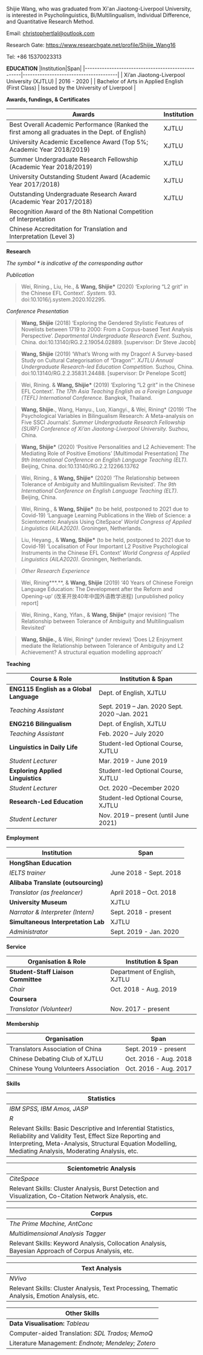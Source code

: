 Shijie Wang, who was graduated from Xi'an Jiaotong-Liverpool University, is interested in Psycholinguistics, Bi/Multilingualism, Individual Difference, and Quantitative Research Method.

Email: <christophertlal@outlook.com>

Research Gate: <https://www.researchgate.net/profile/Shijie_Wang16>

Tel: +86 15370023313

**EDUCATION**
|Institution|Span|
|---------------------------------------------------|---------------------------------------|
| Xi’an Jiaotong-Liverpool University (XJTLU)       | 2016 - 2020                           |
| Bachelor of Arts in Applied English (First Class) | Issued by the University of Liverpool |

**Awards, fundings, & Certificates**

|Awards|Institution|
|--------------------------------------------------------------------------------------------------|-------|
| Best Overall Academic Performance (Ranked the first among all graduates in the Dept. of English) | XJTLU |
| University Academic Excellence Award (Top 5%; Academic Year 2018/2019)                           | XJTLU |
| Summer Undergraduate Research Fellowship (Academic Year 2018/2019)                               | XJTLU |
| University Outstanding Student Award (Academic Year 2017/2018)                                   | XJTLU |
| Outstanding Undergraduate Research Award (Academic Year 2017/2018)                               | XJTLU |
| Recognition Award of the 8th National Competition of Interpretation                              |       |
| Chinese Accreditation for Translation and Interpretation (Level 3)                               |       |

**Research**

*The symbol \* is indicative of the corresponding author*

*Publication*

>   Wei, Rining., Liu, He., & **Wang, Shijie\*** (2020) ‘Exploring “L2 grit” in
>   the Chinese EFL Context’. *System.* 93. doi:10.1016/j.system.2020.102295.

*Conference Presentation*

>   **Wang, Shijie** (2018) ‘Exploring the Gendered Stylistic Features of
>   Novelists between 1719 to 2000: From a Corpus-based Text Analysis
>   Perspective’. *Departmental Undergraduate Research Event*. Suzhou, China.
>   doi:10.13140/RG.2.2.19054.02889. [supervisor: Dr Steve Jacob]

>   **Wang, Shijie** (2019) ‘What’s Wrong with my Dragon! A Survey-based Study
>   on Cultural Categorisation of “Dragon”’. *XJTLU Annual Undergraduate
>   Research-led Education Competition.* Suzhou, China.
>   doi:10.13140/RG.2.2.35831.24488. [supervisor: Dr Penelope Scott]

>   Wei, Rining. & **Wang, Shijie\*** (2019) ‘Exploring “L2 grit” in the Chinese
>   EFL Context’. *The 17th Asia Teaching English as a Foreign Language (TEFL)
>   International Conference.* Bangkok, Thailand.

>   **Wang, Shijie.**, Wang, Hanyu., Luo, Xiangyi., & Wei, Rining\* (2019) ‘The
>   Psychological Variables in Bilingualism Research: A Meta-analysis on Five
>   SSCI Journals’. *Summer Undergraduate Research Fellowship (SURF) Conference
>   of Xi’an Jiaotong-Liverpool University.* Suzhou, China.

>   **Wang, Shijie\*** (2020) ‘Positive Personalities and L2 Achievement: The
>   Mediating Role of Positive Emotions’ [Multimodal Presentation] *The 9th
>   International Conference on English Language Teaching (ELT).* Beijing,
>   China. doi:10.13140/RG.2.2.12266.13762

>   Wei, Rining., & **Wang, Shijie\*** (2020) ‘The Relationship between
>   Tolerance of Ambiguity and Multilingualism Revisited’. *The 9th
>   International Conference on English Language Teaching (ELT).* Beijing,
>   China.

>   Wei, Rining., & **Wang, Shijie\*** (to be held, postponed to 2021 due to
>   Covid-19) ‘Language Learning Publications in the Web of Science: a
>   Scientometric Analysis Using CiteSpace’ *World Congress of Applied
>   Linguistics (AILA2020)*. Groningen, Netherlands.

>   Liu, Heyang., & **Wang, Shijie\*** (to be held, postponed to 2021 due to
>   Covid-19) ‘Localisation of Four Important L2 Positive Psychological
>   Instruments in the Chinese EFL Context’ *World Congress of Applied
>   Linguistics (AILA2020)*. Groningen, Netherlands.

>   *Other Research Experience*

>   Wei, Rining\*\*\*.\*\*, & **Wang, Shijie** (2019) ‘40 Years of Chinese
>   Foreign Language Education: The Development after the Reform and Opening-up’
>   (改革开放40年中国外语教学进程) [unpublished policy report]

>   Wei, Rining., Kang, Yifan., & **Wang, Shijie**\* (major revision) ‘The
>   Relationship between Tolerance of Ambiguity and Multilingualism Revisited’

>   **Wang, Shijie.,** & Wei, Rining\* (under review) ‘Does L2 Enjoyment mediate
>   the Relationship between Tolerance of Ambiguity and L2 Achievement? A
>   structural equation modelling approach’

**Teaching**

|Course & Role|Institution & Span|
|-----------------------------------------|----------------------------------------------|
| **ENG115 English as a Global Language** | Dept. of English, XJTLU                      |
| *Teaching Assistant*                    | Sept. 2019 – Jan. 2020 Sept. 2020 –Jan. 2021 |
| **ENG216 Bilingualism**                 | Dept. of English, XJTLU                      |
| *Teaching Assistant*                    | Feb. 2020 – July 2020                        |
| **Linguistics in Daily Life**           | Student-led Optional Course, XJTLU           |
| *Student Lecturer*                      | Mar. 2019 - June 2019                        |
| **Exploring Applied Linguistics**       | Student-led Optional Course, XJTLU           |
| *Student Lecturer*                      | Oct. 2020 –December 2020                     |
| **Research-Led Education**              | Student-led Optional Course, XJTLU           |
| *Student Lecturer*                      | Nov. 2019 – present (until June 2021)        |

**Employment**

|Institution|Span|
|-------------------------------------|------------------------|
| **HongShan Education**              |                        |
| *IELTS trainer*                     | June 2018 - Sept. 2018 |
| **Alibaba Translate (outsourcing)** |                        |
| *Translator (as freelancer)*        | April 2018 – Oct. 2018 |
| **University Museum**               | XJTLU                  |
| *Narrator & Interpreter (Intern)*   | Sept. 2018 - present   |
| **Simultaneous Interpretation Lab** | XJTLU                  |
| *Administrator*                     | Sept. 2019 - Jan. 2020 |

**Service**

|Organisation & Role|Institution & Span|
|-------------------------------------|------------------------------|
| **Student-Staff Liaison Committee** | Department of English, XJTLU |
| *Chair*                             | Oct. 2018 - Aug. 2019        |
| **Coursera**                        |                              |
| *Translator (Volunteer)*            | Nov. 2017 - present          |

**Membership**

|Organisation|Span|
|--------------------------------------|-----------------------|
| Translators Association of China     | Sept. 2019 - present  |
| Chinese Debating Club of XJTLU       | Oct. 2016 - Aug. 2018 |
| Chinese Young Volunteers Association | Oct. 2016 - Aug. 2017 |

**Skills**

| **Statistics**                                                                                                                                                                                                                    |
|-----------------------------------------------------------------------------------------------------------------------------------------------------------------------------------------------------------------------------------|
| *IBM SPSS, IBM Amos, JASP*                                                                                                                                                                                                        |
| *R*                                                                                                                                                                                                                               |
| Relevant Skills: Basic Descriptive and Inferential Statistics, Reliability and Validity Test, Effect Size Reporting and Interpreting, Meta-Analysis, Structural Equation Modelling, Mediating Analysis, Moderating Analysis, etc. |

| **Scientometric Analysis**                                                                                                                                                                                                        |
|-----------------------------------------------------------------------------------------------------------------------------------------------------------------------------------------------------------------------------------|
| *CiteSpace*                                                                                                                                                                                                                       |
| Relevant Skills: Cluster Analysis, Burst Detection and Visualization, Co-Citation Network Analysis, etc.                                                                                                                          |

| **Corpus**                                                                                                                                                                                                                        |
|-----------------------------------------------------------------------------------------------------------------------------------------------------------------------------------------------------------------------------------|
| *The Prime Machine, AntConc*                                                                                                                                                                                                      |
| *Multidimensional Analysis Tagger*                                                                                                                                                                                                |
| Relevant Skills: Keyword Analysis, Collocation Analysis, Bayesian Approach of Corpus Analysis, etc.                                                                                                                               |

| **Text Analysis**                                                                                                                                                                                                                 |
|-----------------------------------------------------------------------------------------------------------------------------------------------------------------------------------------------------------------------------------|
| *NVivo*                                                                                                                                                                                                                           |
| Relevant Skills: Cluster Analysis, Text Processing, Thematic Analysis, Emotion Analysis, etc.                                                                                                                                     |

| **Other Skills**                                                                                                                                                                                                                  |
|-----------------------------------------------------------------------------------------------------------------------------------------------------------------------------------------------------------------------------------|
| **Data Visualisation:** *Tableau*                                                                                                                                                                                                 |
| Computer-aided Translation: *SDL Trados; MemoQ*                                                                                                                                                                                   |
| Literature Management: *Endnote; Mendeley; Zotero*                                                                                                                                                                                |
